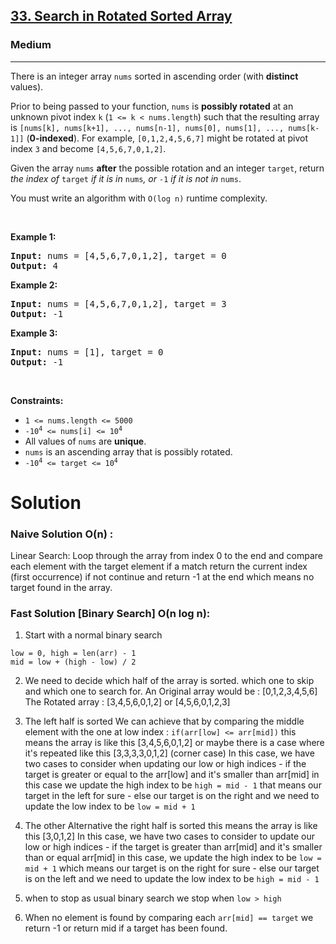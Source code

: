 <h2><a href="https://leetcode.com/problems/search-in-rotated-sorted-array/">33. Search in Rotated Sorted Array</a></h2><h3>Medium</h3><hr><div><p>There is an integer array <code>nums</code> sorted in ascending order (with <strong>distinct</strong> values).</p>

<p>Prior to being passed to your function, <code>nums</code> is <strong>possibly rotated</strong> at an unknown pivot index <code>k</code> (<code>1 &lt;= k &lt; nums.length</code>) such that the resulting array is <code>[nums[k], nums[k+1], ..., nums[n-1], nums[0], nums[1], ..., nums[k-1]]</code> (<strong>0-indexed</strong>). For example, <code>[0,1,2,4,5,6,7]</code> might be rotated at pivot index <code>3</code> and become <code>[4,5,6,7,0,1,2]</code>.</p>

<p>Given the array <code>nums</code> <strong>after</strong> the possible rotation and an integer <code>target</code>, return <em>the index of </em><code>target</code><em> if it is in </em><code>nums</code><em>, or </em><code>-1</code><em> if it is not in </em><code>nums</code>.</p>

<p>You must write an algorithm with <code>O(log n)</code> runtime complexity.</p>

<p>&nbsp;</p>
<p><strong class="example">Example 1:</strong></p>
<pre><strong>Input:</strong> nums = [4,5,6,7,0,1,2], target = 0
<strong>Output:</strong> 4
</pre><p><strong class="example">Example 2:</strong></p>
<pre><strong>Input:</strong> nums = [4,5,6,7,0,1,2], target = 3
<strong>Output:</strong> -1
</pre><p><strong class="example">Example 3:</strong></p>
<pre><strong>Input:</strong> nums = [1], target = 0
<strong>Output:</strong> -1
</pre>
<p>&nbsp;</p>
<p><strong>Constraints:</strong></p>

<ul>
	<li><code>1 &lt;= nums.length &lt;= 5000</code></li>
	<li><code>-10<sup>4</sup> &lt;= nums[i] &lt;= 10<sup>4</sup></code></li>
	<li>All values of <code>nums</code> are <strong>unique</strong>.</li>
	<li><code>nums</code> is an ascending array that is possibly rotated.</li>
	<li><code>-10<sup>4</sup> &lt;= target &lt;= 10<sup>4</sup></code></li>
</ul>
</div>

# Solution

### Naive Solution O(n) :

Linear Search: Loop through the array from index 0 to the end and compare each element with the target element if a match return the current index (first occurrence) if not continue and return -1 at the end which means no target found in the array.

### Fast Solution [Binary Search] O(n log n):

1. Start with a normal binary search
  ```
  low = 0, high = len(arr) - 1
  mid = low + (high - low) / 2
  ```
2. We need to decide which half of the array is sorted. which one to skip and which one to search for.
  An Original array would be : [0,1,2,3,4,5,6] 
  The Rotated array : [3,4,5,6,0,1,2] or [4,5,6,0,1,2,3]
  
  1. The left half is sorted
    We can achieve that by comparing the middle element with the one at low index : 
    ``if(arr[low] <= arr[mid])``
    this means the array is like this [3,4,5,6,0,1,2] or maybe there is a case where it's repeated like this [3,3,3,3,0,1,2] (corner case)
    In this case, we have two cases to consider when updating our low or high indices
    - if the target is greater or equal to the arr[low] and it's smaller than arr[mid]
      in this case we update the high index to be ``high = mid - 1`` that means our target in the left for sure
    - else our target is on the right and we need to update the low index to be ``low = mid + 1``

   2. The other Alternative the right half is sorted
     this means the array is like this [3,0,1,2]
     In this case, we have two cases to consider to update our low or high indices
     - if the target is greater than arr[mid] and it's smaller than or equal arr[mid]
       in this case, we update the high index to be `low = mid + 1` which means our target is on the right for sure
    - else our target is on the left and we need to update the low index to be ``high = mid - 1``
     
  3. when to stop as usual binary search we stop when ``low > high``
     
  5. When no element is found by comparing each ``arr[mid] == target`` we return -1 or return mid if a target has been found.
